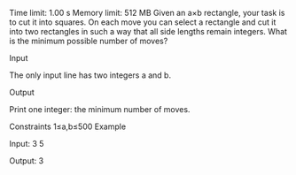 Time limit: 1.00 s Memory limit: 512 MB
Given an a×b rectangle, your task is to cut it into squares. On each move you can select a rectangle and cut it into two rectangles in such a way that all side lengths remain integers. What is the minimum possible number of moves?

Input

The only input line has two integers a and b.

Output

Print one integer: the minimum number of moves.

Constraints
1≤a,b≤500
Example

Input:
3 5

Output:
3
